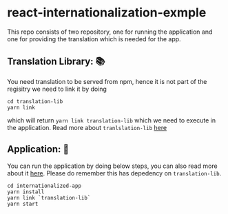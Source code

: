 # react-internationalization-exmple
This repo consists of two repository, one for running the application and one for providing the translation which is needed for the app. 

## Translation Library: 📚
You need translation to be served from npm, hence it is not part of the regisitry we need to link it by doing
```
cd translation-lib
yarn link 
```
which will return `yarn link translation-lib` which we need to execute in the application. Read more about `tranlslation-lib` [here](https://github.com/citta-lab/react-internationalization-exmple/blob/master/translation-lib/README.md)

## Application: 🚀
You can run the application by doing below steps, you can also read more about it [here](https://github.com/citta-lab/react-internationalization-exmple/tree/master/internationalized-app). Please do remember this has depedency on `translation-lib`. 
```
cd internationalized-app
yarn install
yarn link `translation-lib`
yarn start
```

